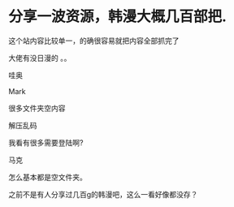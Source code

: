 # 分享一波资源，韩漫大概几百部把.


这个站内容比较单一，的确很容易就把内容全部抓完了

大佬有没日漫的 。。

哇奥

Mark

很多文件夹空内容

解压乱码

 我看有很多需要登陆啊?

马克

怎么基本都是空文件夹。

之前不是有人分享过几百g的韩漫吧，这么一看好像都没存？
